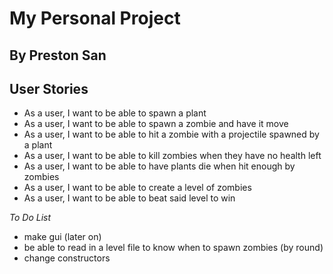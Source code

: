 # My Personal Project

## By Preston San

## User Stories
- As a user, I want to be able to spawn a plant
- As a user, I want to be able to spawn a zombie and have it move
- As a user, I want to be able to hit a zombie with a projectile spawned by a plant
- As a user, I want to be able to kill zombies when they have no health left
- As a user, I want to be able to have plants die when hit enough by zombies
- As a user, I want to be able to create a level of zombies
- As a user, I want to be able to beat said level to win

*To Do List*
- make gui (later on)
- be able to read in a level file to know when to spawn zombies (by round)
- change constructors